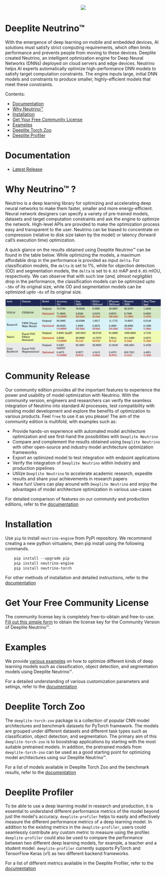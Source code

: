 
<p align="center">
  <img src="https://docs.deeplite.ai/neutrino/_static/content/deeplite-logo-color.png" />
</p>

# Deeplite Neutrino™

With the emergence of deep learning on mobile and embedded devices, AI solutions must satisfy strict computing requirements, which often limits performance and prevents people from moving to these devices. Deeplite created Neutrino, an intelligent optimization engine for Deep Neural Networks (DNNs) deployed on cloud servers and edge devices. Neutrino helps AI experts automatically optimize high-performance DNN models to satisfy target computation constraints. The engine inputs large, initial DNN models and constraints to produce smaller, highly-efficient models that meet these constraints.

Contents:

- [Documentation](#Documentation)
- [Why Neutrino™](#Why-Neutrino™-?)
- [Installation](#Installation)
- [Get Your Free Community License](#Get-Your-Free-Community-License)
- [Examples](#Examples)
- [Deeplite Torch Zoo](#Deeplite-Torch-Zoo)
- [Deeplite Profiler](#Deeplite-Profiler)

# Documentation

* [Latest Release](https://docs.deeplite.ai/neutrino/index.html)


# Why Neutrino™ ?

Neutrino is a deep learning library for optimizing and accelerating deep neural networks to make them faster, smaller and more energy-efficient. Neural network designers can specify a variety of pre-trained models, datasets and target computation constraints and ask the engine to optimize the network. High-level APIs are provided to make the optimization process easy and transparent to the user. Neutrino can be biased to concentrate on compression (relative to disk size taken by the model) or latency (forward call’s execution time) optimization.

A quick glance on the results obtained using Deeplite Neutrino™ can be found in the table below. While optimizing the models, a maximum affordable drop in the performance is provided as input `delta`. For classification models, the `delta` is set to 1%, while for objection detection (OD) and segmentation models, the `delta` is set to `0.03` mAP and `0.05` mIOU, respectively. We can observe that with such low (_and, almost negligble_) drop in the performance, the classification models can be optimized upto `~30x` of its original size, while OD and segmentation models can be optimized upto `~8x` of its original size.

<p align="center">
  <img src="https://github.com/Deeplite/neutrino/raw/master/docs/media/results.png" />
</p>

# Community Release

Our community edition provides all the important features to experience the power and usability of model optimization with Neutrino. With the community version, engineers and researchers can verify the seamless integration of Neutrino into standard AI processes, test compatibility with existing model development and explore the benefits of optimization to various products. Feel `free` to use it as you please! The aim of the community edition is multifold, with examples such as:

- Provide hands-on experience with automated model architecture optimization and see first-hand the possibilities with ``Deeplite Neutrino``
- Compare and complement the results obtained using ``Deeplite Neutrino`` with other open-source and industry model architecture optimization frameworks
- Export an optimized model to test integration with endpoint applications
- Verify the integration of ``Deeplite Neutrino`` within industry and production pipelines
- Utilize ``Deeplite Neutrino`` to accelerate academic research, expedite results and share your achievements in research papers
- Have fun! Users can play around with ``Deeplite Neutrino`` and enjoy the advantages of model architecture optimization in various use-cases 

For detailed comparison of features on our community and production editions, refer to the [documentation](https://docs.deeplite.ai/neutrino/features.html)

# Installation

Use ``pip`` to install `neutrino-engine` from PyPi repository. We recommend creating a new python virtualenv, then pip install using the following commands.

```{.python}
    pip install --upgrade pip
    pip install neutrino-engine
    pip install neutrino-torch
```

For other methods of installation and detailed instructions, refer to the [documentation](https://docs.deeplite.ai/neutrino/install.html)

# Get Your Free Community License

The community license key is completely free-to-obtain and free-to-use. [Fill out this simple form](<https://info.deeplite.ai/community>) to obtain the license key for the Community Version of Deeplite Neutrino™.

# Examples

We provide [various examples](https://github.com/Deeplite/neutrino-examples) on how to optimize different kinds of deep learning models such as classification, object detection, and segmentation models using Deeplite Neutrino™.

For a detailed understanding of various customization parameters and setings, refer to the [documentation](https://docs.deeplite.ai/neutrino/engine.html)

# Deeplite Torch Zoo

The ``deeplite-torch-zoo`` package is a collection of popular CNN model architectures and benchmark datasets for PyTorch framework. The models are grouped under different datasets and different task types such as classification, object detection, and segmentation. The primary aim of this ``deeplite-torch-zoo`` is to booststrap applications by starting with the most suitable pretrained models. In addition, the pretrained models from ``deeplite-torch-zoo`` can be used as a good starting point for optimizing model architectures using our Deeplite Neutrino™. 

For a list of models available in Deeplite Torch Zoo and the benchmark results, refer to the [documentation](https://docs.deeplite.ai/neutrino/zoo.html)

# Deeplite Profiler

To be able to use a deep learning model in research and production, it is essential to understand different performance metrics of the model beyond just the model's accuracy.  ``deeplite-profiler`` helps to easily and effectively measure the different performance metrics of a deep learning model. In addition to the existing metrics in the ``deeplite-profiler``, users could seamlessly contribute any custom metric to measure using the profiler. ``deeplite-profiler`` could also be used to compare the performance between two different deep learning models, for example, a teacher and a student model. ``deeplite-profiler`` currently supports PyTorch and TensorFlow Keras (v1) as two different backend frameworks.

For a list of different metrics available in the Deeplite Profiler, refer to the [documentation](https://docs.deeplite.ai/neutrino/profiler.html)

